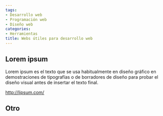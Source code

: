 ```yaml
---
tags:
- Desarrollo web
- Programación web
- Diseño web
categories:
- Herramientas
title: Webs útiles para desarrollo web
---
```

## Lorem ipsum

Lorem ipsum es el texto que se usa habitualmente en diseño gráfico en demostraciones de tipografías o de borradores de diseño para probar el diseño visual antes de insertar el texto final.

<http://lipsum.com/>

## Otro
